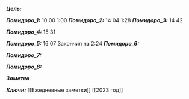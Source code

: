 
***Цель:***  

***Помидоро_1:***  10 00
1:00
***Помидоро_2:*** 14 04
1:28
***Помидоро_3:*** 14 42

***Помидоро_4:*** 15 31

***Помидоро_5:*** 16 07
Закончил на 2:24
***Помидоро_6:*** 

***Помидоро_7:*** 

***Помидоро_8:*** 

***Заметка*** 


***Ключи:***  [[Ежедневные заметки]] [[2023 год]]